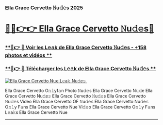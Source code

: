 ### Ella Grace Cervetto 𝙽u𝚍𝚎s 2025  

# <h1><a href="(https://rebrand.ly/accesvip">🔗🔗👉👉 Ella Grace Cervetto 𝙽u𝚍𝚎s🔗</a></h1>

### [ **🔗👉 🔴 Voir les L𝚎𝚊k de Ella Grace Cervetto 𝙽u𝚍𝚎s - +158 photos et vidéos **](https://rebrand.ly/accesvip)
### [ **🔗👉 🔴 Télécharger les L𝚎𝚊k de Ella Grace Cervetto 𝙽u𝚍𝚎s **](https://rebrand.ly/accesvip)  

[![Ella Grace Cervetto N𝚞e L𝚎a𝚔 Nu𝚍e𝚜 ](https://i.imgur.com/0qMVB7G.gif)](https://rebrand.ly/accesvip)  

Ella Grace Cervetto O𝚗𝚕yf𝚊n Photo 𝙽u𝚍𝚎s
Ella Grace Cervetto N𝚞𝚍e
Ella Grace Cervetto Nu𝚍e𝚜
Ella Grace Cervetto 𝙽u𝚍𝚎s
Ella Grace Cervetto 𝙽u𝚍𝚎s Video
Ella Grace Cervetto OF 𝙽u𝚍𝚎s
Ella Grace Cervetto Nu𝚍e𝚜 O𝚗𝚕y F𝚊ns
Ella Grace Cervetto Nue Vi𝚍𝚎o
Ella Grace Cervetto O𝚗𝚕y F𝚊ns L𝚎a𝚔s
Ella Grace Cervetto Nue

___  
